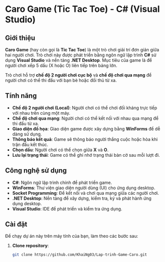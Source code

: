 # Caro Game (Tic Tac Toe) - C# (Visual Studio)

## Giới thiệu
**Caro Game** (hay còn gọi là **Tic Tac Toe**) là một trò chơi giải trí đơn giản giữa hai người chơi. Trò chơi này được phát triển bằng ngôn ngữ lập trình **C#** sử dụng **Visual Studio** và nền tảng **.NET Desktop**. Mục tiêu của game là để người chơi xếp 5 dấu (X hoặc O) liên tiếp trên bảng lớn.

Trò chơi hỗ trợ **chế độ 2 người chơi cục bộ** và **chế độ chơi qua mạng** để người chơi có thể thi đấu với bạn bè hoặc đối thủ từ xa.

## Tính năng
- **Chế độ 2 người chơi (Local)**: Người chơi có thể chơi đối kháng trực tiếp với nhau trên cùng một máy.
- **Chế độ chơi qua mạng**: Người chơi có thể kết nối với nhau qua mạng để thi đấu từ xa.
- **Giao diện đồ họa**: Giao diện game được xây dựng bằng **WinForms** để dễ dàng sử dụng.
- **Thông báo kết quả**: Game sẽ thông báo người thắng cuộc hoặc hòa khi trận đấu kết thúc.
- **Chọn dấu**: Người chơi có thể chọn giữa **X** và **O**.
- **Lưu lại trạng thái**: Game có thể ghi nhớ trạng thái bàn cờ sau mỗi lượt đi.

## Công nghệ sử dụng
- **C#**: Ngôn ngữ lập trình chính để phát triển game.
- **WinForms**: Thư viện giao diện người dùng (UI) cho ứng dụng desktop.
- **Socket Programming**: Để kết nối và chơi qua mạng giữa các người chơi.
- **.NET Desktop**: Nền tảng để xây dựng, kiểm tra, ký và phát hành ứng dụng desktop.
- **Visual Studio**: IDE để phát triển và kiểm tra ứng dụng.

## Cài đặt
Để chạy dự án này trên máy tính của bạn, làm theo các bước sau:

1. **Clone repository**:
   ```bash
   git clone https://github.com/KhaiNg03/Lap-trinh-Game-Caro.git
